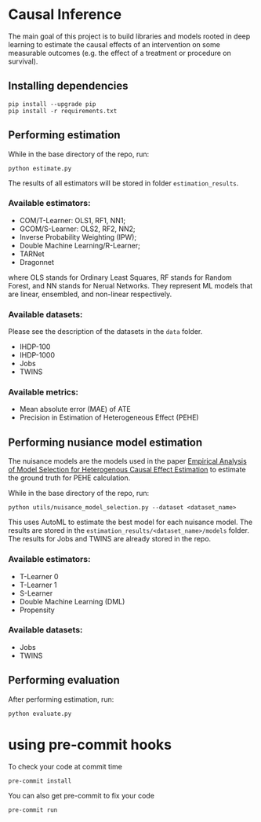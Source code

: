 # Causal Inference
The main goal of this project is to build libraries and models rooted in deep
learning to estimate the causal effects of an intervention on some measurable
outcomes (e.g. the effect of a treatment or procedure on survival).

## Installing dependencies
```
pip install --upgrade pip
pip install -r requirements.txt
```

## Performing estimation
While in the base directory of the repo, run:
```
python estimate.py
```
The results of all estimators will be stored in folder ``estimation_results``.

### Available estimators:
- COM/T-Learner: OLS1, RF1, NN1;
- GCOM/S-Learner: OLS2, RF2, NN2;
- Inverse Probability Weighting (IPW);
- Double Machine Learning/R-Learner;
- TARNet
- Dragonnet

where OLS stands for Ordinary Least Squares, RF stands for Random Forest, and
NN stands for Nerual Networks. They represent ML models that are linear,
ensembled, and non-linear respectively.

### Available datasets:
Please see the description of the datasets in the ``data`` folder.
- IHDP-100
- IHDP-1000
- Jobs
- TWINS

### Available metrics:
- Mean absolute error (MAE) of ATE
- Precision in Estimation of Heterogeneous Effect (PEHE)

## Performing nusiance model estimation
The nuisance models are the models used in the paper [Empirical Analysis of Model Selection for Heterogenous Causal Effect Estimation](https://arxiv.org/abs/2211.01939) to estimate the ground truth for PEHE calculation.

While in the base directory of the repo, run:
```
python utils/nuisance_model_selection.py --dataset <dataset_name>
```

This uses AutoML to estimate the best model for each nuisance model. The results are stored in the ``estimation_results/<dataset_name>/models`` folder. The results for Jobs and TWINS are already stored in the repo.

### Available estimators:
- T-Learner 0
- T-Learner 1
- S-Learner
- Double Machine Learning (DML)
- Propensity

### Available datasets:
- Jobs
- TWINS

## Performing evaluation
After performing estimation, run:
```
python evaluate.py
```


# using pre-commit hooks
To check your code at commit time
```
pre-commit install
```

You can also get pre-commit to fix your code
```
pre-commit run
```
